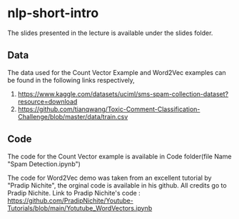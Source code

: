 # nlp-short-intro

The slides presented in the lecture is available under the slides folder.

## Data
The data used for the Count Vector Example and Word2Vec examples can be found in the following links respectively,
  1. https://www.kaggle.com/datasets/uciml/sms-spam-collection-dataset?resource=download
  2. https://github.com/tianqwang/Toxic-Comment-Classification-Challenge/blob/master/data/train.csv
  
## Code
The code for the Count Vector example is available in Code folder(file Name "Spam Detection.ipynb")


The code for Word2Vec demo was taken from an excellent tutorial by "Pradip Nichite", the orginal code is available in his github. All credits go to Pradip Nichite.
Link to Pradip Nichite's code : https://github.com/PradipNichite/Youtube-Tutorials/blob/main/Yotutube_WordVectors.ipynb
